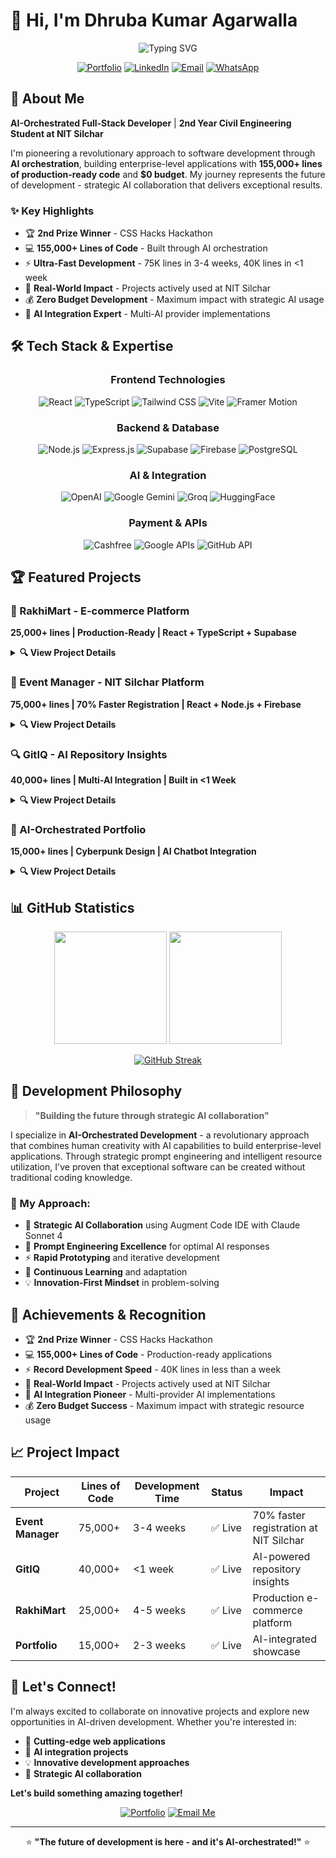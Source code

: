 # 👋 Hi, I'm Dhruba Kumar Agarwalla

<div align="center">

![Typing SVG](https://readme-typing-svg.herokuapp.com?font=Fira+Code&size=30&duration=3000&pause=1000&color=00F7FF&center=true&vCenter=true&width=600&lines=AI-Orchestrated+Full-Stack+Developer;155%2C000%2B+Lines+of+Code;%240+Budget%2C+Maximum+Impact;Building+the+Future+with+AI)

[![Portfolio](https://img.shields.io/badge/Portfolio-00F7FF?style=for-the-badge&logo=react&logoColor=black)](https://portfolio-dhruba.vercel.app/)
[![LinkedIn](https://img.shields.io/badge/LinkedIn-0077B5?style=for-the-badge&logo=linkedin&logoColor=white)](https://www.linkedin.com/in/dhruba-kumar-agarwalla-7a5346270/)
[![Email](https://img.shields.io/badge/Email-D14836?style=for-the-badge&logo=gmail&logoColor=white)](mailto:dhrubagarwala67@gmail.com)
[![WhatsApp](https://img.shields.io/badge/WhatsApp-25D366?style=for-the-badge&logo=whatsapp&logoColor=white)](https://wa.me/919395386870)

</div>

## 🚀 About Me

**AI-Orchestrated Full-Stack Developer** | **2nd Year Civil Engineering Student at NIT Silchar**

I'm pioneering a revolutionary approach to software development through **AI orchestration**, building enterprise-level applications with **155,000+ lines of production-ready code** and **$0 budget**. My journey represents the future of development - strategic AI collaboration that delivers exceptional results.

### ✨ Key Highlights

- 🏆 **2nd Prize Winner** - CSS Hacks Hackathon
- 💻 **155,000+ Lines of Code** - Built through AI orchestration
- ⚡ **Ultra-Fast Development** - 75K lines in 3-4 weeks, 40K lines in <1 week
- 🎯 **Real-World Impact** - Projects actively used at NIT Silchar
- 💰 **Zero Budget Development** - Maximum impact with strategic AI usage
- 🤖 **AI Integration Expert** - Multi-AI provider implementations

## 🛠️ Tech Stack & Expertise

<div align="center">

### Frontend Technologies
![React](https://img.shields.io/badge/React-20232A?style=for-the-badge&logo=react&logoColor=61DAFB)
![TypeScript](https://img.shields.io/badge/TypeScript-007ACC?style=for-the-badge&logo=typescript&logoColor=white)
![Tailwind CSS](https://img.shields.io/badge/Tailwind_CSS-38B2AC?style=for-the-badge&logo=tailwind-css&logoColor=white)
![Vite](https://img.shields.io/badge/Vite-646CFF?style=for-the-badge&logo=vite&logoColor=white)
![Framer Motion](https://img.shields.io/badge/Framer_Motion-0055FF?style=for-the-badge&logo=framer&logoColor=white)

### Backend & Database
![Node.js](https://img.shields.io/badge/Node.js-43853D?style=for-the-badge&logo=node.js&logoColor=white)
![Express.js](https://img.shields.io/badge/Express.js-404D59?style=for-the-badge)
![Supabase](https://img.shields.io/badge/Supabase-3ECF8E?style=for-the-badge&logo=supabase&logoColor=white)
![Firebase](https://img.shields.io/badge/Firebase-039BE5?style=for-the-badge&logo=Firebase&logoColor=white)
![PostgreSQL](https://img.shields.io/badge/PostgreSQL-316192?style=for-the-badge&logo=postgresql&logoColor=white)

### AI & Integration
![OpenAI](https://img.shields.io/badge/OpenAI-412991?style=for-the-badge&logo=openai&logoColor=white)
![Google Gemini](https://img.shields.io/badge/Google_Gemini-4285F4?style=for-the-badge&logo=google&logoColor=white)
![Groq](https://img.shields.io/badge/Groq-FF6B35?style=for-the-badge)
![HuggingFace](https://img.shields.io/badge/🤗_Hugging_Face-FFD21E?style=for-the-badge)

### Payment & APIs
![Cashfree](https://img.shields.io/badge/Cashfree-00C851?style=for-the-badge)
![Google APIs](https://img.shields.io/badge/Google_APIs-4285F4?style=for-the-badge&logo=google&logoColor=white)
![GitHub API](https://img.shields.io/badge/GitHub_API-181717?style=for-the-badge&logo=github&logoColor=white)

</div>

## 🏆 Featured Projects

### 🛒 RakhiMart - E-commerce Platform
**25,000+ lines | Production-Ready | React + TypeScript + Supabase**

<details>
<summary><strong>🔍 View Project Details</strong></summary>

**🌟 Highlights:**
- 🏪 Complete e-commerce platform for Rakhi sales
- 💳 Cashfree payment integration (UPI, cards, net banking)
- 🚚 Multi-delivery partner integration (Delhivery, Shiprocket, Blue Dart, DTDC)
- 🤖 AI-generated product reviews using Google Generative AI
- 📊 Comprehensive admin dashboard with analytics
- ⚡ Real-time order tracking and inventory management
- 🔒 Production-grade security with webhook validation
- 📧 Multi-provider email integration (SendGrid, Mailgun, SES, Postmark)

**🔗 Links:** [GitHub](https://github.com/DhrubaAgarwalla/Rakhi-Final) | [Live Demo](https://rakhi-final.vercel.app/)

</details>

### 🎯 Event Manager - NIT Silchar Platform
**75,000+ lines | 70% Faster Registration | React + Node.js + Firebase**

<details>
<summary><strong>🔍 View Project Details</strong></summary>

**🌟 Highlights:**
- 📅 Comprehensive event management for NIT Silchar
- ⚡ 70% faster registration process
- 📱 QR code generation and mobile scanning
- 📊 Real-time analytics and attendance tracking
- 🔐 Role-based access control (Admin, Club, Participant)
- 📈 Google Sheets integration for data management
- 💾 Export functionality (Excel, PDF, Google Sheets)
- 📧 Automated email workflows with Gmail API

**🔗 Links:** [GitHub](https://github.com/DhrubaAgarwalla/NITS-Event-Managment) | [Live Demo](https://nits-event-management.vercel.app/)

</details>

### 🔍 GitIQ - AI Repository Insights
**40,000+ lines | Multi-AI Integration | Built in <1 Week**

<details>
<summary><strong>🔍 View Project Details</strong></summary>

**🌟 Highlights:**
- 🤖 Multi-AI integration (Groq, Google Gemini, HuggingFace)
- ⚡ Ultra-fast analysis: 0.12 seconds per commit
- 📈 Advanced repository health scoring
- 🔄 Real-time processing and insights
- 📊 Comprehensive code quality analysis
- 💰 Built with $0 budget through AI orchestration
- ⏱️ Rapid development timeline

**🔗 Links:** [GitHub](https://github.com/DhrubaAgarwalla/GitIQ) | [Live Demo](https://git-iq.vercel.app/)

</details>

### 🌟 AI-Orchestrated Portfolio
**15,000+ lines | Cyberpunk Design | AI Chatbot Integration**

<details>
<summary><strong>🔍 View Project Details</strong></summary>

**🌟 Highlights:**
- 🤖 Built-in AI chatbot with project knowledge
- 🎨 Cyberpunk-themed design with glassmorphism
- ⚡ Lightning-fast performance with Vite
- 📱 Fully responsive across all devices
- 🔍 Intelligent project search and filtering
- 🎭 Advanced animations with Framer Motion
- 🌙 Dark/light theme support

**🔗 Links:** [GitHub](https://github.com/DhrubaAgarwalla/stellar-code-lab) | [Live Demo](https://portfolio-dhruba.vercel.app/)

</details>

## 📊 GitHub Statistics

<div align="center">

<img height="180em" src="https://github-readme-stats.vercel.app/api?username=DhrubaAgarwalla&show_icons=true&theme=tokyonight&include_all_commits=true&count_private=true"/>
<img height="180em" src="https://github-readme-stats.vercel.app/api/top-langs/?username=DhrubaAgarwalla&layout=compact&langs_count=8&theme=tokyonight"/>

</div>

<div align="center">

[![GitHub Streak](https://streak-stats.demolab.com/?user=DhrubaAgarwalla&theme=tokyonight)](https://git.io/streak-stats)

</div>

## 🎯 Development Philosophy

> **"Building the future through strategic AI collaboration"**

I specialize in **AI-Orchestrated Development** - a revolutionary approach that combines human creativity with AI capabilities to build enterprise-level applications. Through strategic prompt engineering and intelligent resource utilization, I've proven that exceptional software can be created without traditional coding knowledge.

### 🚀 My Approach:
- 🧠 **Strategic AI Collaboration** using Augment Code IDE with Claude Sonnet 4
- 🎯 **Prompt Engineering Excellence** for optimal AI responses
- ⚡ **Rapid Prototyping** and iterative development
- 🔄 **Continuous Learning** and adaptation
- 💡 **Innovation-First Mindset** in problem-solving

## 🌟 Achievements & Recognition

- 🏆 **2nd Prize Winner** - CSS Hacks Hackathon
- 💻 **155,000+ Lines of Code** - Production-ready applications
- ⚡ **Record Development Speed** - 40K lines in less than a week
- 🎯 **Real-World Impact** - Projects actively used at NIT Silchar
- 🤖 **AI Integration Pioneer** - Multi-provider AI implementations
- 💰 **Zero Budget Success** - Maximum impact with strategic resource usage

## 📈 Project Impact

| Project | Lines of Code | Development Time | Status | Impact |
|---------|---------------|------------------|--------|---------|
| **Event Manager** | 75,000+ | 3-4 weeks | ✅ Live | 70% faster registration at NIT Silchar |
| **GitIQ** | 40,000+ | <1 week | ✅ Live | AI-powered repository insights |
| **RakhiMart** | 25,000+ | 4-5 weeks | ✅ Live | Production e-commerce platform |
| **Portfolio** | 15,000+ | 2-3 weeks | ✅ Live | AI-integrated showcase |

## 🤝 Let's Connect!

I'm always excited to collaborate on innovative projects and explore new opportunities in AI-driven development. Whether you're interested in:

- 🚀 **Cutting-edge web applications**
- 🤖 **AI integration projects**
- 💡 **Innovative development approaches**
- 🎯 **Strategic AI collaboration**

**Let's build something amazing together!**

<div align="center">

[![Portfolio](https://img.shields.io/badge/Visit_My_Portfolio-00F7FF?style=for-the-badge&logo=react&logoColor=black)](https://portfolio-dhruba.vercel.app/)
[![Email Me](https://img.shields.io/badge/Email_Me-D14836?style=for-the-badge&logo=gmail&logoColor=white)](mailto:dhrubagarwala67@gmail.com)

---

⭐ **"The future of development is here - and it's AI-orchestrated!"** ⭐

</div>
